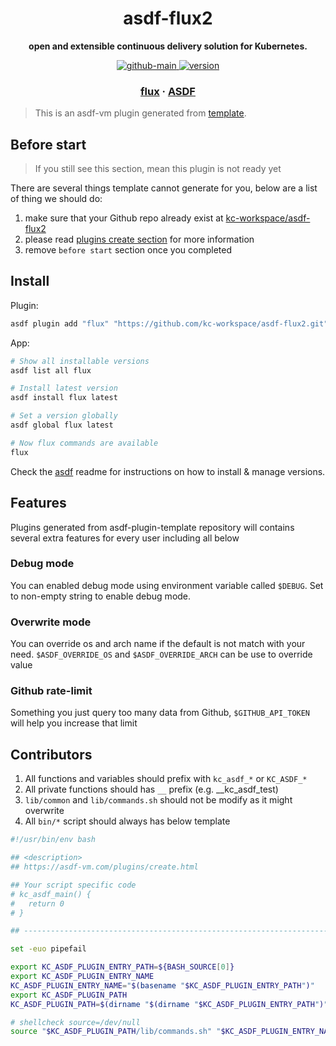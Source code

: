<h1 align="center">
  asdf-flux2
</h1>

<!-- Description section -->
<p align="center">
  <strong>open and extensible continuous delivery solution for Kubernetes.</strong>
</p>

<!-- Badges section -->
<p align="center">
  <a href="https://github.com/kc-workspace/asdf-flux2/actions/workflows/main.yml">
    <img
      alt="github-main"
      src="https://img.shields.io/github/actions/workflow/status/kc-workspace/asdf-flux2/main.yml?style=flat-square&logo=github">
  </a>
  <a href="https://github.com/kc-workspace/asdf-flux2/releases">
    <img
      alt="version"
      src="https://img.shields.io/github/v/release/kc-workspace/asdf-flux2?style=flat-square&logo=github">
  </a>
</p>

<!-- Links section -->
<h3 align="center">
  <a href="https://fluxcd.io">flux</a>
  <span> · </span>
  <a href="https://asdf-vm.com">ASDF</a>
</h3>

> This is an asdf-vm plugin generated from [template](template-gh).

## Before start

> If you still see this section, mean this plugin is not ready yet

There are several things template cannot generate for you,
below are a list of thing we should do:

1. make sure that your Github repo already exist at [kc-workspace/asdf-flux2][plugin-gh]
2. please read [plugins create section][asdf-create-plugin] for more information
3. remove `before start` section once you completed

## Install

Plugin:

```sh
asdf plugin add "flux" "https://github.com/kc-workspace/asdf-flux2.git"
```

App:

```sh
# Show all installable versions
asdf list all flux

# Install latest version
asdf install flux latest

# Set a version globally
asdf global flux latest

# Now flux commands are available
flux
```

Check the [asdf][asdf-link] readme for instructions on
how to install & manage versions.

## Features

Plugins generated from asdf-plugin-template repository will
contains several extra features for every user including all below

### Debug mode

You can enabled debug mode using environment variable called `$DEBUG`.
Set to non-empty string to enable debug mode.

### Overwrite mode

You can override os and arch name if the default is not match with your need.
`$ASDF_OVERRIDE_OS` and `$ASDF_OVERRIDE_ARCH` can be use to override value

### Github rate-limit

Something you just query too many data from Github,
`$GITHUB_API_TOKEN` will help you increase that limit

## Contributors

1. All functions and variables should prefix with `kc_asdf_*` or `KC_ASDF_*`
2. All private functions should has `__` prefix (e.g. __kc_asdf_test)
2. `lib/common` and `lib/commands.sh` should not be modify as it might overwrite
3. All `bin/*` script should always has below template

```bash
#!/usr/bin/env bash

## <description>
## https://asdf-vm.com/plugins/create.html

## Your script specific code
# kc_asdf_main() {
#   return 0
# }

## -----------------------------------------------------------------------

set -euo pipefail

export KC_ASDF_PLUGIN_ENTRY_PATH=${BASH_SOURCE[0]}
export KC_ASDF_PLUGIN_ENTRY_NAME
KC_ASDF_PLUGIN_ENTRY_NAME="$(basename "$KC_ASDF_PLUGIN_ENTRY_PATH")"
export KC_ASDF_PLUGIN_PATH
KC_ASDF_PLUGIN_PATH=$(dirname "$(dirname "$KC_ASDF_PLUGIN_ENTRY_PATH")")

# shellcheck source=/dev/null
source "$KC_ASDF_PLUGIN_PATH/lib/commands.sh" "$KC_ASDF_PLUGIN_ENTRY_NAME"
```

<!-- LINKS SECTION -->


[plugin-gh]: https://github.com/kc-workspace/asdf-flux2
[template-gh]: https://github.com/kc-workspace/asdf-plugin-template
[asdf-link]: https://github.com/asdf-vm/asdf
[asdf-create-plugin]: https://asdf-vm.com/plugins/create.html

